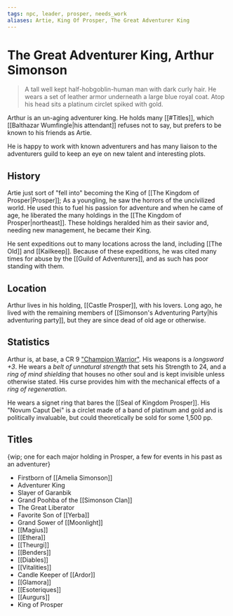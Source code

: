 ```yaml
---
tags: npc, leader, prosper, needs_work
aliases: Artie, King Of Prosper, The Great Adventurer King
---
```

# The Great Adventurer King, Arthur Simonson

> A tall well kept half-hobgoblin-human man with dark curly hair. He wears a set of leather armor underneath a large blue royal coat. Atop his head sits a platinum circlet spiked with gold.

Arthur is an un-aging adventurer king. He holds many [[#Titles]], which [[Balthazar Wumfingle|his attendant]] refuses not to say, but prefers to be known to his friends as Artie.

He is happy to work with known adventurers and has many liaison to the adventurers guild to keep an eye on new talent and interesting plots.

## History

Artie just sort of "fell into" becoming the King of [[The Kingdom of Prosper|Prosper]]; As a youngling, he saw the horrors of the uncivilized world. He used this to fuel his passion for adventure and when he came of age, he liberated the many holdings in the [[The Kingdom of Prosper|northeast]]. These holdings heralded him as their savior and, needing new management, he became their King.

He sent expeditions out to many locations across the land, including [[The Old]] and [[Kailkeep]]. Because of these expeditions, he was cited many times for abuse by the [[Guild of Adventurers]], and as such has poor standing with them. 

## Location
Arthur lives in his holding, [[Castle Prosper]], with his lovers. Long ago, he lived with the remaining members of [[Simonson's Adventuring Party|his adventuring party]], but they are since dead of old age or otherwise.

## Statistics
Arthur is, at base, a CR 9 ["Champion Warrior"](https://www.5esrd.com/gamemastering/monsters-foes/npc/champion-warrior/). His weapons is a *longsword +3*. He wears a *belt of unnatural strength* that sets his Strength to 24, and a *ring of mind shielding* that houses no other soul and is kept invisible unless otherwise stated. His curse provides him with the mechanical effects of a *ring of regeneration*.

He wears a signet ring that bares the [[Seal of Kingdom Prosper]]. His "Novum Caput Dei" is a circlet made of a band of platinum and gold and is politically invaluable, but could theoretically be sold for some 1,500 pp.

## Titles
{wip; one for each major holding in Prosper, a few for events in his past as an adventurer}
- Firstborn of [[Amelia Simonson]]
- Adventurer King
- Slayer of Garanbik
- Grand Poohba of the [[Simonson Clan]]
- The Great Liberator
- Favorite Son of [[Yerba]]
- Grand Sower of [[Moonlight]]
-  [[Magius]]
- [[Ethera]]
- [[Theurgi]]
- [[Benders]]
- [[Diables]]
- [[Vitalities]]
- Candle Keeper of [[Ardor]]
- [[Glamora]]
- [[Esoteriques]]
- [[Aurgurs]]
- King of Prosper
